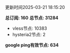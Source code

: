 更新时间2025-03-21 18:15:20

**总订阅: 160**
**总节点: 31284**
- vless节点: 10383
- hysteria2节点: 2

**google ping有效节点: 634**
